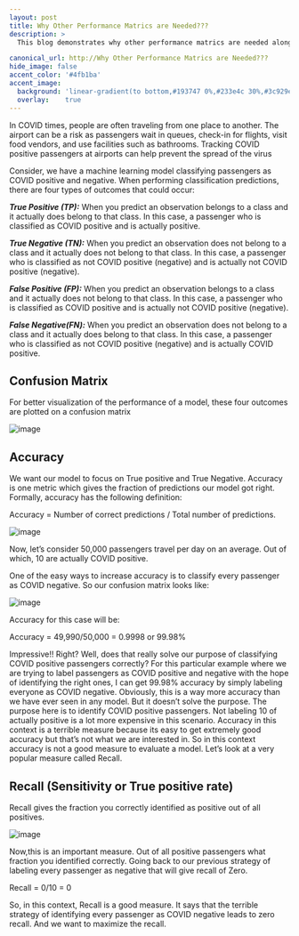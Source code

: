 ```yaml
---
layout: post
title: Why Other Performance Matrics are Needed???
description: >
  This blog demonstrates why other performance matrics are needed along with accuracy.

canonical_url: http://Why Other Performance Matrics are Needed???
hide_image: false
accent_color: '#4fb1ba'
accent_image:
  background: 'linear-gradient(to bottom,#193747 0%,#233e4c 30%,#3c929e 50%,#d5d5d4 70%,#cdccc8 100%)'
  overlay:    true
---
```


In COVID times, people are often traveling from one place to another. 
The airport can be a risk as passengers wait in queues, check-in for flights, visit food vendors, and use facilities such as bathrooms. 
Tracking COVID positive passengers at airports can help prevent the spread of the virus

Consider, we have a machine learning model classifying passengers as COVID positive and negative. 
When performing classification predictions, there are four types of outcomes that could occur:

_**True Positive (TP):**_ When you predict an observation belongs to a class and it actually does belong to that class. 
In this case, a passenger who is classified as COVID positive and is actually positive.

_**True Negative (TN):**_ When you predict an observation does not belong to a class and it actually does not belong to that class. 
In this case, a passenger who is classified as not COVID positive (negative) and is actually not COVID positive (negative).

_**False Positive (FP):**_ When you predict an observation belongs to a class and it actually does not belong to that class. 
In this case, a passenger who is classified as COVID positive and is actually not COVID positive (negative).

_**False Negative(FN):**_ When you predict an observation does not belong to a class and it actually does belong to that class. 
In this case, a passenger who is classified as not COVID positive (negative) and is actually COVID positive.

## Confusion Matrix
For better visualization of the performance of a model, these four outcomes are plotted on a confusion matrix

![image](https://user-images.githubusercontent.com/37147511/164250502-ce80621a-463b-40a7-9e48-6ec981f9fac7.png)

## Accuracy
We want our model to focus on True positive and True Negative. 
Accuracy is one metric which gives the fraction of predictions our model got right. 
Formally, accuracy has the following definition:

Accuracy = Number of correct predictions / Total number of predictions.

![image](https://user-images.githubusercontent.com/37147511/164250741-ecf336f8-c184-4232-ae51-0d11c4ec60e2.png)

Now, let’s consider 50,000 passengers travel per day on an average. Out of which, 10 are actually COVID positive.

One of the easy ways to increase accuracy is to classify every passenger as COVID negative. So our confusion matrix looks like:

![image](https://user-images.githubusercontent.com/37147511/164251103-9fb2d1af-a7ce-4edf-9cd8-b4de8ed22582.png)

Accuracy for this case will be:

Accuracy = 49,990/50,000 = 0.9998 or 99.98%

Impressive!! Right? Well, does that really solve our purpose of classifying COVID positive passengers correctly?
For this particular example where we are trying to label passengers as COVID positive and negative with the hope of identifying the right ones, I can get 99.98% accuracy by simply labeling everyone as COVID negative. 
Obviously, this is a way more accuracy than we have ever seen in any model. But it doesn’t solve the purpose. The purpose here is to identify COVID positive passengers. 
Not labeling 10 of actually positive is a lot more expensive in this scenario. 
Accuracy in this context is a terrible measure because its easy to get extremely good accuracy but that’s not what we are interested in.
So in this context accuracy is not a good measure to evaluate a model. Let’s look at a very popular measure called Recall.

## Recall (Sensitivity or True positive rate)
Recall gives the fraction you correctly identified as positive out of all positives.

![image](https://user-images.githubusercontent.com/37147511/164251854-1b7e06ad-681d-4489-a9cc-2b01ca0536b3.png)

Now,this is an important measure. Out of all positive passengers what fraction you identified correctly. 
Going back to our previous strategy of labeling every passenger as negative that will give recall of Zero.

Recall = 0/10 = 0

So, in this context, Recall is a good measure. It says that the terrible strategy of identifying every passenger as COVID negative leads to zero recall. And we want to maximize the recall.


